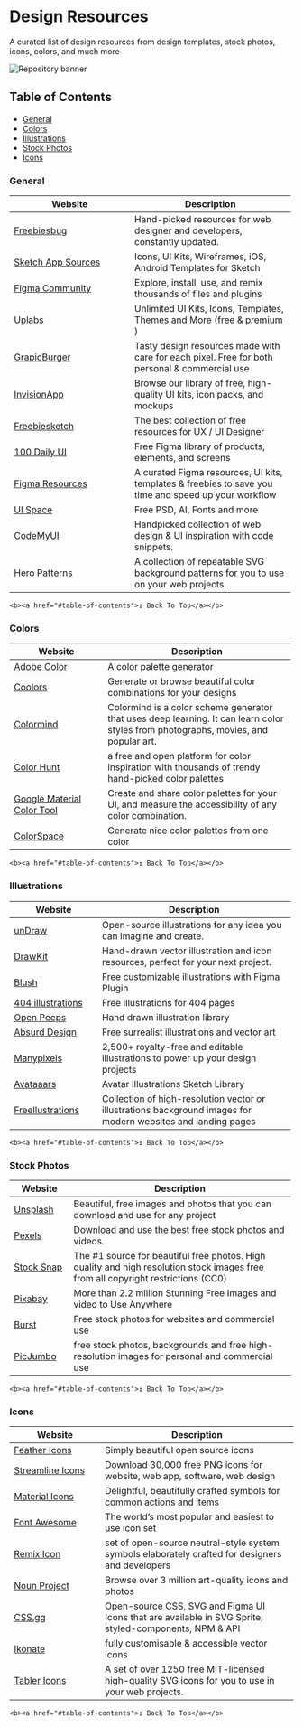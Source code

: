 # Design Resources

A curated list of design resources from design templates, stock photos, icons, colors, and much more

![Repository banner](thumbnail.png)

## Table of Contents

- [General](#general)
- [Colors](#colors)
- [Illustrations](#illustrations)
- [Stock Photos](#stock-photos)
- [Icons](#icons)

### General

<table style="width:99%;"><colgroup><col style="width: 42%" /><col style="width: 56%" /></colgroup><thead><tr class="header"><th>Website</th><th>Description</th></tr></thead><tbody><tr class="odd"><td><a href="https://freebiesbug.com/">Freebiesbug</a></td><td>Hand-picked resources for web designer and developers, constantly updated.</td></tr><tr class="even"><td><a href="https://www.sketchappsources.com/">Sketch App Sources</a></td><td>Icons, UI Kits, Wireframes, iOS, Android Templates for Sketch</td></tr><tr class="odd"><td><a href="https://www.figma.com/community">Figma Community</a></td><td>Explore, install, use, and remix thousands of files and plugins</td></tr><tr class="even"><td><a href="https://www.uplabs.com/">Uplabs</a></td><td>Unlimited UI Kits, Icons, Templates, Themes and More (free &amp; premium )</td></tr><tr class="odd"><td><a href="https://graphicburger.com/">GrapicBurger</a></td><td>Tasty design resources made with care for each pixel. Free for both personal &amp; commercial use</td></tr><tr class="even"><td><a href="https://www.invisionapp.com/inside-design/design-resources/">InvisionApp</a></td><td>Browse our library of free, high-quality UI kits, icon packs, and mockups</td></tr><tr class="odd"><td><a href="https://freebiesketch.com/">Freebiesketch</a></td><td>The best collection of free resources for UX / UI Designer</td></tr><tr class="even"><td><a href="https://100dailyui.webflow.io/">100 Daily UI</a></td><td>Free Figma library of products, elements, and screens</td></tr><tr class="odd"><td><a href="https://www.figmabox.com/">Figma Resources</a></td><td>A curated Figma resources, UI kits, templates &amp; freebies to save you time and speed up your workflow</td></tr><tr class="even"><td><a href="https://uispace.net/">UI Space</a></td><td>Free PSD, AI, Fonts and more</td></tr><tr class="odd"><td><a href="https://codemyui.com">CodeMyUI</a></td><td>Handpicked collection of web design &amp; UI inspiration with code snippets.</td></tr><tr class="even"><td><a href="https://www.heropatterns.com/">Hero Patterns</a></td><td>A collection of repeatable SVG background patterns for you to use on your web projects.</td></tr></tbody></table>

    <b><a href="#table-of-contents">↥ Back To Top</a></b>

### Colors

<table style="width:99%;"><colgroup><col style="width: 33%" /><col style="width: 66%" /></colgroup><thead><tr class="header"><th>Website</th><th>Description</th></tr></thead><tbody><tr class="odd"><td><a href="https://color.adobe.com/">Adobe Color</a></td><td>A color palette generator</td></tr><tr class="even"><td><a href="https://coolors.co/">Coolors</a></td><td>Generate or browse beautiful color combinations for your designs</td></tr><tr class="odd"><td><a href="http://colormind.io/">Colormind</a></td><td>Colormind is a color scheme generator that uses deep learning. It can learn color styles from photographs, movies, and popular art.</td></tr><tr class="even"><td><a href="https://colorhunt.co/">Color Hunt</a></td><td>a free and open platform for color inspiration with thousands of trendy hand-picked color palettes</td></tr><tr class="odd"><td><a href="https://material.io/resources/color/">Google Material Color Tool</a></td><td>Create and share color palettes for your UI, and measure the accessibility of any color combination.</td></tr><tr class="even"><td><a href="https://mycolor.space/">ColorSpace</a></td><td>Generate nice color palettes from one color</td></tr></tbody></table>

    <b><a href="#table-of-contents">↥ Back To Top</a></b>

### Illustrations

<table style="width:99%;"><colgroup><col style="width: 31%" /><col style="width: 68%" /></colgroup><thead><tr class="header"><th>Website</th><th>Description</th></tr></thead><tbody><tr class="odd"><td><a href="https://undraw.co/illustrations">unDraw</a></td><td>Open-source illustrations for any idea you can imagine and create.</td></tr><tr class="even"><td><a href="https://www.drawkit.io/">DrawKit</a></td><td>Hand-drawn vector illustration and icon resources, perfect for your next project.</td></tr><tr class="odd"><td><a href="https://blush.design/">Blush</a></td><td>Free customizable illustrations with Figma Plugin</td></tr><tr class="even"><td><a href="https://error404.fun/">404 illustrations</a></td><td>Free illustrations for 404 pages</td></tr><tr class="odd"><td><a href="https://www.openpeeps.com/">Open Peeps</a></td><td>Hand drawn illustration library</td></tr><tr class="even"><td><a href="https://absurd.design/">Absurd Design</a></td><td>Free surrealist illustrations and vector art</td></tr><tr class="odd"><td><a href="https://www.manypixels.co/gallery">Manypixels</a></td><td>2,500+ royalty-free and editable illustrations to power up your design projects</td></tr><tr class="even"><td><a href="https://avataaars.com">Avataaars</a></td><td>Avatar Illustrations Sketch Library</td></tr><tr class="odd"><td><a href="https://freellustrations.com/">Freellustrations</a></td><td>Collection of high-resolution vector or illustrations background images for modern websites and landing pages</td></tr></tbody></table>

    <b><a href="#table-of-contents">↥ Back To Top</a></b>

### Stock Photos

<table style="width:99%;"><colgroup><col style="width: 21%" /><col style="width: 78%" /></colgroup><thead><tr class="header"><th>Website</th><th>Description</th></tr></thead><tbody><tr class="odd"><td><a href="https://unsplash.com/">Unsplash</a></td><td>Beautiful, free images and photos that you can download and use for any project</td></tr><tr class="even"><td><a href="https://www.pexels.com/">Pexels</a></td><td>Download and use the best free stock photos and videos.</td></tr><tr class="odd"><td><a href="https://stocksnap.io/">Stock Snap</a></td><td>The #1 source for beautiful free photos. High quality and high resolution stock images free from all copyright restrictions (CC0)</td></tr><tr class="even"><td><a href="https://pixabay.com/">Pixabay</a></td><td>More than 2.2 million Stunning Free Images and video to Use Anywhere</td></tr><tr class="odd"><td><a href="https://burst.shopify.com/">Burst</a></td><td>Free stock photos for websites and commercial use</td></tr><tr class="even"><td><a href="https://picjumbo.com/">PicJumbo</a></td><td>free stock photos, backgrounds and free high-resolution images for personal and commercial use</td></tr></tbody></table>

    <b><a href="#table-of-contents">↥ Back To Top</a></b>

### Icons

<table><colgroup><col style="width: 32%" /><col style="width: 68%" /></colgroup><thead><tr class="header"><th>Website</th><th>Description</th></tr></thead><tbody><tr class="odd"><td><a href="https://feathericons.com/">Feather Icons</a></td><td>Simply beautiful open source icons</td></tr><tr class="even"><td><a href="https://streamlineicons.com/">Streamline Icons</a></td><td>Download 30,000 free PNG icons for website, web app, software, web design</td></tr><tr class="odd"><td><a href="https://fonts.google.com/icons">Material Icons</a></td><td>Delightful, beautifully crafted symbols for common actions and items</td></tr><tr class="even"><td><a href="https://fontawesome.com">Font Awesome</a></td><td>The world’s most popular and easiest to use icon set</td></tr><tr class="odd"><td><a href="https://remixicon.com/">Remix Icon</a></td><td>set of open-source neutral-style system symbols elaborately crafted for designers and developers</td></tr><tr class="even"><td><a href="https://thenounproject.com">Noun Project</a></td><td>Browse over 3 million art-quality icons and photos</td></tr><tr class="odd"><td><a href="https://css.gg/">CSS.gg</a></td><td>Open-source CSS, SVG and Figma UI Icons that are available in SVG Sprite, styled-components, NPM &amp; API</td></tr><tr class="even"><td><a href="https://ikonate.com/">Ikonate</a></td><td>fully customisable &amp; accessible vector icons</td></tr><tr class="odd"><td><a href="https://tabler-icons.io">Tabler Icons</a></td><td>A set of over 1250 free MIT-licensed high-quality SVG icons for you to use in your web projects.</td></tr></tbody></table>

    <b><a href="#table-of-contents">↥ Back To Top</a></b>
